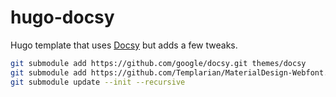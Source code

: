 # hugo-docsy

Hugo template that uses [Docsy](https://github.com/google/docsy) but adds a few tweaks.

```bash
git submodule add https://github.com/google/docsy.git themes/docsy
git submodule add https://github.com/Templarian/MaterialDesign-Webfont.git assets/vendor/MaterialDesign-Webfont
git submodule update --init --recursive
```